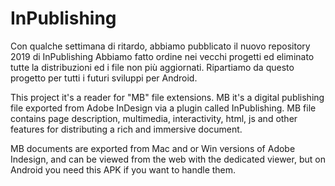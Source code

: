 # InPublishing

Con qualche settimana di ritardo, abbiamo pubblicato il nuovo repository 2019 di InPublishing
Abbiamo fatto ordine nei vecchi progetti ed eliminato tutte la distribuzioni ed i file non più aggiornati.
Ripartiamo da questo progetto per tutti i futuri sviluppi per Android.

This project it's a reader for "MB" file extensions.
MB it's a digital publishing file exported from Adobe InDesign via a plugin called InPublishing.
MB file contains page description, multimedia, interactivity, html, js and other features for distributing a rich and immersive document.

MB documents are exported from Mac and or Win versions of Adobe Indesign, and can be viewed from the web with the dedicated viewer, but on Android you need this APK if you want to handle them.
